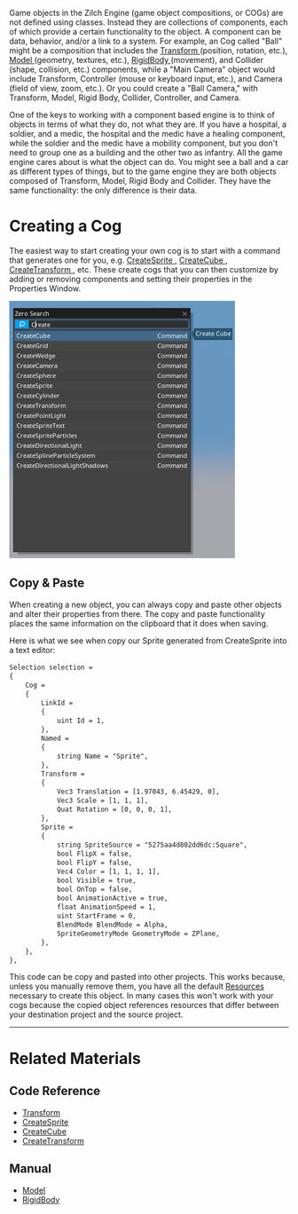 Game objects in the Zilch Engine (game object compositions, or COGs) are not defined using classes. Instead they are collections of components, each of which provide a certain functionality to the object. A component can be data, behavior, and/or a link to a system. For example, an Cog called "Ball" might be a composition that includes the [ Transform  ](https://github.com/ZilchEngine/ZilchDocs/blob/master/code_reference/class_reference/transform.markdown) (position, rotation, etc.), [ Model  ](https://github.com/ZilchEngine/ZilchDocs/blob/master/zilch_editor_documentation/zeromanual/graphics/models.markdown) (geometry, textures, etc.), [ RigidBody  ](https://github.com/ZilchEngine/ZilchDocs/blob/master/zilch_editor_documentation/zeromanual/physics/rigidbody.markdown) (movement), and Collider (shape, collision, etc.) components, while a "Main Camera" object would include Transform, Controller (mouse or keyboard input, etc.), and Camera (field of view, zoom, etc.). Or you could create a "Ball Camera," with Transform, Model, Rigid Body, Collider, Controller, and Camera.

One of the keys to working with a component based engine is to think of objects in terms of what they do, not what they are. If you have a hospital, a soldier, and a medic, the hospital and the medic have a healing component, while the soldier and the medic have a mobility component, but you don't need to group one as a building and the other two as infantry. All the game engine cares about is what the object can do. You might see a ball and a car as different types of things, but to the game engine they are both objects composed of Transform, Model, Rigid Body and Collider. They have the same functionality: the only difference is their data.

 # Creating a Cog


The easiest way to start creating your own cog is to start with a command that generates one for you, e.g. [ CreateSprite ](https://github.com/ZilchEngine/ZilchDocs/blob/master/code_reference/command_reference.markdown#createsprite), [ CreateCube ](https://github.com/ZilchEngine/ZilchDocs/blob/master/code_reference/command_reference.markdown#createcube), [ CreateTransform ](https://github.com/ZilchEngine/ZilchDocs/blob/master/code_reference/command_reference.markdown#createtransform), etc. These create cogs that you can then customize by adding or removing components and setting their properties in the Properties Window.


![image](https://raw.githubusercontent.com/ZilchEngine/ZilchFiles/master/doc_files/47151.png)


 ## Copy & Paste


When creating a new object, you can always copy and paste other objects and alter their properties from there. The copy and paste functionality places the same information on the clipboard that it does when saving.

Here is what we see when copy our Sprite generated from CreateSprite into a text editor:

```
Selection selection = 
{
	Cog = 
	{
		LinkId = 
		{
			uint Id = 1,
		},
		Named = 
		{
			string Name = "Sprite",
		},
		Transform = 
		{
			Vec3 Translation = [1.97043, 6.45429, 0],
			Vec3 Scale = [1, 1, 1],
			Quat Rotation = [0, 0, 0, 1],
		},
		Sprite = 
		{
			string SpriteSource = "5275aa4d802dd6dc:Square",
			bool FlipX = false,
			bool FlipY = false,
			Vec4 Color = [1, 1, 1, 1],
			bool Visible = true,
			bool OnTop = false,
			bool AnimationActive = true,
			float AnimationSpeed = 1,
			uint StartFrame = 0,
			BlendMode BlendMode = Alpha,
			SpriteGeometryMode GeometryMode = ZPlane,
		},
	},
},

```


This code can be copy and pasted into other projects. This works because, unless you manually remove them, you have all the default [Resources](https://github.com/ZilchEngine/ZilchDocs/blob/master/zilch_editor_documentation/zeromanual/architecture/resources.markdown) necessary to create this object. In many cases this won't work with your cogs because the copied object references resources that differ between your destination project and the source project.

---

 # Related Materials
 ## Code Reference
 - [ Transform  ](https://github.com/ZilchEngine/ZilchDocs/blob/master/code_reference/class_reference/transform.markdown)
 - [ CreateSprite ](https://github.com/ZilchEngine/ZilchDocs/blob/master/code_reference/command_reference.markdown#createsprite)
 - [ CreateCube ](https://github.com/ZilchEngine/ZilchDocs/blob/master/code_reference/command_reference.markdown#createcube)
 - [ CreateTransform ](https://github.com/ZilchEngine/ZilchDocs/blob/master/code_reference/command_reference.markdown#createtransform)

 ## Manual
 - [ Model  ](https://github.com/ZilchEngine/ZilchDocs/blob/master/zilch_editor_documentation/zeromanual/graphics/models.markdown)
 - [ RigidBody  ](https://github.com/ZilchEngine/ZilchDocs/blob/master/zilch_editor_documentation/zeromanual/physics/rigidbody.markdown) 

 